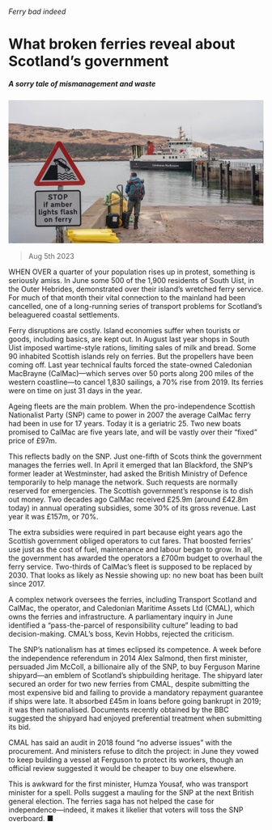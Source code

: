 ###### Ferry bad indeed

# What broken ferries reveal about Scotland’s government 

##### A sorry tale of mismanagement and waste 

![image](images/20230812_BRP001.jpg) 

> Aug 5th 2023 

WHEN OVER a quarter of your population rises up in protest, something is seriously amiss. In June some 500 of the 1,900 residents of South Uist, in the Outer Hebrides, demonstrated over their island’s wretched ferry service. For much of that month their vital connection to the mainland had been cancelled, one of a long-running series of transport problems for Scotland’s beleaguered coastal settlements. 

Ferry disruptions are costly. Island economies suffer when tourists or goods, including basics, are kept out. In August last year shops in South Uist imposed wartime-style rations, limiting sales of milk and bread. Some 90 inhabited Scottish islands rely on ferries. But the propellers have been coming off. Last year technical faults forced the state-owned Caledonian MacBrayne (CalMac)—which serves over 50 ports along 200 miles of the western coastline—to cancel 1,830 sailings, a 70% rise from 2019. Its ferries were on time on just 31 days in the year.

Ageing fleets are the main problem. When the pro-independence Scottish Nationalist Party (SNP) came to power in 2007 the average CalMac ferry had been in use for 17 years. Today it is a geriatric 25. Two new boats promised to CalMac are five years late, and will be vastly over their “fixed” price of £97m.

This reflects badly on the SNP. Just one-fifth of Scots think the government manages the ferries well. In April it emerged that Ian Blackford, the SNP’s former leader at Westminster, had asked the British Ministry of Defence temporarily to help manage the network. Such requests are normally reserved for emergencies. The Scottish government’s response is to dish out money. Two decades ago CalMac received £25.9m (around £42.8m today) in annual operating subsidies, some 30% of its gross revenue. Last year it was £157m, or 70%. 

The extra subsidies were required in part because eight years ago the Scottish government obliged operators to cut fares. That boosted ferries’ use just as the cost of fuel, maintenance and labour began to grow. In all, the government has awarded the operators a £700m budget to overhaul the ferry service. Two-thirds of CalMac’s fleet is supposed to be replaced by 2030. That looks as likely as Nessie showing up: no new boat has been built since 2017. 

A complex network oversees the ferries, including Transport Scotland and CalMac, the operator, and Caledonian Maritime Assets Ltd (CMAL), which owns the ferries and infrastructure. A parliamentary inquiry in June identified a “pass-the-parcel of responsibility culture” leading to bad decision-making. CMAL’s boss, Kevin Hobbs, rejected the criticism. 

The SNP’s nationalism has at times eclipsed its competence. A week before the independence referendum in 2014 Alex Salmond, then first minister, persuaded Jim McColl, a billionaire ally of the SNP, to buy Ferguson Marine shipyard—an emblem of Scotland’s shipbuilding heritage. The shipyard later secured an order for two new ferries from CMAL, despite submitting the most expensive bid and failing to provide a mandatory repayment guarantee if ships were late. It absorbed £45m in loans before going bankrupt in 2019; it was then nationalised. Documents recently obtained by the BBC suggested the shipyard had enjoyed preferential treatment when submitting its bid. 

CMAL has said an audit in 2018 found “no adverse issues” with the procurement. And ministers refuse to ditch the project: in June they vowed to keep building a vessel at Ferguson to protect its workers, though an official review suggested it would be cheaper to buy one elsewhere.

This is awkward for the first minister, Humza Yousaf, who was transport minister for a spell. Polls suggest a mauling for the SNP at the next British general election. The ferries saga has not helped the case for independence—indeed, it makes it likelier that voters will toss the SNP overboard. ■


